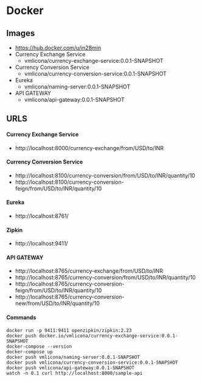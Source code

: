 # Docker

## Images

- https://hub.docker.com/u/in28min
- Currency Exchange Service 
	- vmlicona/currency-exchange-service:0.0.1-SNAPSHOT
- Currency Conversion Service
	- vmlicona/currency-conversion-service:0.0.1-SNAPSHOT
- Eureka
	- vmlicona/naming-server:0.0.1-SNAPSHOT
- API GATEWAY
	- vmlicona/api-gateway:0.0.1-SNAPSHOT

## URLS

#### Currency Exchange Service
- http://localhost:8000/currency-exchange/from/USD/to/INR

#### Currency Conversion Service
- http://localhost:8100/currency-conversion/from/USD/to/INR/quantity/10
- http://localhost:8100/currency-conversion-feign/from/USD/to/INR/quantity/10

#### Eureka
- http://localhost:8761/

#### Zipkin
- http://localhost:9411/

#### API GATEWAY
- http://localhost:8765/currency-exchange/from/USD/to/INR
- http://localhost:8765/currency-conversion/from/USD/to/INR/quantity/10
- http://localhost:8765/currency-conversion-feign/from/USD/to/INR/quantity/10
- http://localhost:8765/currency-conversion-new/from/USD/to/INR/quantity/10

#### Commands
```
docker run -p 9411:9411 openzipkin/zipkin:2.23
docker push docker.io/vmlicona/currency-exchange-service:0.0.1-SNAPSHOT
docker-compose --version
docker-compose up
docker push vmlicona/naming-server:0.0.1-SNAPSHOT
docker push vmlicona/currency-conversion-service:0.0.1-SNAPSHOT
docker push vmlicona/api-gateway:0.0.1-SNAPSHOT
watch -n 0.1 curl http://localhost:8000/sample-api
```